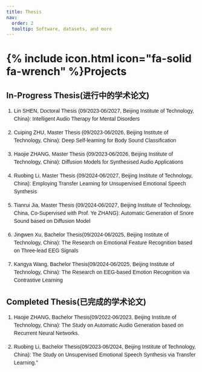 ```yaml
---
title: Thesis
nav:
  order: 2
  tooltip: Software, datasets, and more
---
```


# {% include icon.html icon="fa-solid fa-wrench" %}Projects

## In-Progress Thesis(进行中的学术论文)
<ol style="list-style-type: decimal; padding-left: 20px; font-family: Arial, sans-serif;">
  <li style="margin-bottom: 15px; line-height: 1.5;">Lin SHEN, Doctoral Thesis (09/2023-06/2027, Beijing Institute of Technology, China): Intelligent Audio Therapy for Mental Disorders</li>
  <li style="margin-bottom: 15px; line-height: 1.5;">Cuiping ZHU, Master Thesis (09/2023-06/2026, Beijing Institute of Technology, China): Deep Self-learning for Body Sound Classification</li>
  <li style="margin-bottom: 15px; line-height: 1.5;">Haojie ZHANG, Master Thesis (09/2023-06/2026, Beijing Institute of Technology, China): Diffusion Models for Synthesised Audio Applications</li>
  <li style="margin-bottom: 15px; line-height: 1.5;">Ruobing Li, Master Thesis (09/2024-06/2027, Beijing Institute of Technology, China): Employing Transfer Learning for Unsupervised Emotional Speech Synthesis</li>
  <li style="margin-bottom: 15px; line-height: 1.5;">Tianrui Jia, Master Thesis (09/2024-06/2027, Beijing Institute of Technology, China, Co-Supervised with Prof. Ye ZHANG): Automatic Generation of Snore Sound based on Diffusion Model</li>
  <li style="margin-bottom: 15px; line-height: 1.5;">Jingwen Xu, Bachelor Thesis(09/2024-06/2025, Beijing Institute of Technology, China): The Research on Emotional Feature Recognition based on Three-lead EEG Signals</li>
  <li style="margin-bottom: 15px; line-height: 1.5;">Kangya Wang, Bachelor Thesis(09/2024-06/2025, Beijing Institute of Technology, China): The Research on EEG-based Emotion Recognition via Contrastive Learning</li>
</ol>

## Completed Thesis(已完成的学术论文)
<ol style="list-style-type: decimal; padding-left: 20px; font-family: Arial, sans-serif;">
  <li style="margin-bottom: 15px; line-height: 1.5;">Haojie ZHANG, Bachelor Thesis(09/2022-06/2023, Beijing Institute of Technology, China): The Study on Automatic Audio Generation based on Recurrent Neural Networks.</li>
  <li style="margin-bottom: 15px; line-height: 1.5;">Ruobing Li, Bachelor Thesis(09/2023-06/2024, Beijing Institute of Technology, China): The Study on Unsupervised Emotional Speech Synthesis via Transfer Learning."</li>
</ol>

